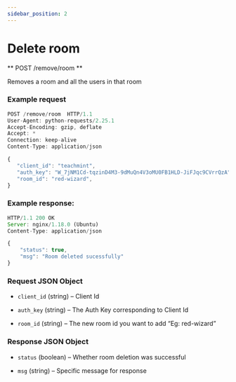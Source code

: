 ```yaml
---
sidebar_position: 2
---
```


# Delete room

** POST /remove/room **

Removes a room and all the users in that room

### Example request

```js
POST /remove/room  HTTP/1.1
User-Agent: python-requests/2.25.1
Accept-Encoding: gzip, deflate
Accept: *
Connection: keep-alive
Content-Type: application/json

{
   "client_id": "teachmint",
   "auth_key": "W_7jNM1Cd-tqzinD4M3-9dMuQn4V3oMU0FB1HLD-JiFJqc9CVrrQzA",
   "room_id": "red-wizard",
}
```

### Example response:

```js
HTTP/1.1 200 OK
Server: nginx/1.18.0 (Ubuntu)
Content-Type: application/json

{
    "status": true,
    "msg": "Room deleted sucessfully"
}
```

### Request JSON Object

- `client_id` (string) – Client Id

- `auth_key` (string) – The Auth Key corresponding to Client Id

- `room_id` (string) – The new room id you want to add “Eg: red-wizard”

### Response JSON Object

- `status` (boolean) – Whether room deletion was successful

- `msg` (string) – Specific message for response
